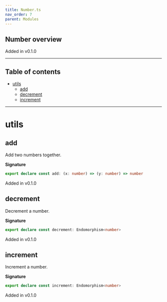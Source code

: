 ```yaml
---
title: Number.ts
nav_order: 7
parent: Modules
---
```


## Number overview

Added in v0.1.0

---

<h2 class="text-delta">Table of contents</h2>

- [utils](#utils)
  - [add](#add)
  - [decrement](#decrement)
  - [increment](#increment)

---

# utils

## add

Add two numbers together.

**Signature**

```ts
export declare const add: (x: number) => (y: number) => number
```

Added in v0.1.0

## decrement

Decrement a number.

**Signature**

```ts
export declare const decrement: Endomorphism<number>
```

Added in v0.1.0

## increment

Increment a number.

**Signature**

```ts
export declare const increment: Endomorphism<number>
```

Added in v0.1.0
